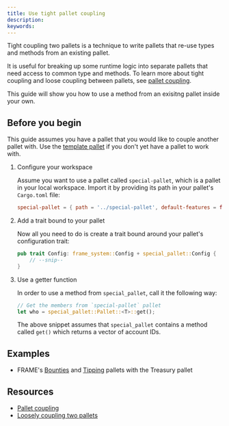 ```yaml
---
title: Use tight pallet coupling
description:
keywords:
---
```


Tight coupling two pallets is a technique to write pallets that re-use types and methods from an existing pallet.

It is useful for breaking up some runtime logic into separate pallets that need access to common type and methods.
To learn more about tight coupling and loose coupling between pallets, see [pallet coupling](/main-docs/build/pallet-coupling).

This guide will show you how to use a method from an exisitng pallet inside your own.

## Before you begin

This guide assumes you have a pallet that you would like to couple another pallet with.
Use the [template pallet](https://github.com/substrate-developer-hub/substrate-node-template/blob/main/pallets/template/src/lib.rs) if you don't yet have a pallet to work with.

1. Configure your workspace

   Assume you want to use a pallet called `special-pallet`, which is a pallet in your local workspace.
   Import it by providing its path in your pallet's `Cargo.toml` file:

   ```toml
   special-pallet = { path = '../special-pallet', default-features = false }
   ```

1. Add a trait bound to your pallet

   Now all you need to do is create a trait bound around your pallet's configuration trait:

   ```rust
   pub trait Config: frame_system::Config + special_pallet::Config {
       // --snip--
   }
   ```

1. Use a getter function

   In order to use a method from `special_pallet`, call it the following way:

   ```rust
   // Get the members from `special-pallet` pallet
   let who = special_pallet::Pallet::<T>::get();
   ```

   The above snippet assumes that `special_pallet` contains a method called `get()` which returns a vector of account IDs.

## Examples

- FRAME's [Bounties](https://github.com/paritytech/substrate/tree/master/frame/bounties)
  and [Tipping](https://github.com/paritytech/substrate/tree/master/frame/tips) pallets with the Treasury pallet

## Resources

- [Pallet coupling](/main-docs/build/pallet-coupling)
- [Loosely coupling two pallets](/reference/how-to-guides/pallet-design/loose-coupling/)
